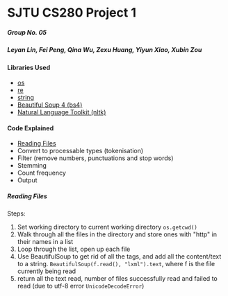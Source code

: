 # SJTU CS280 Project 1
##### Group No. 05
##### Leyan Lin, Fei Peng, Qina Wu, Zexu Huang, Yiyun Xiao, Xubin Zou

#### Libraries Used
- [os](https://docs.python.org/3/library/os.html)
- [re](https://docs.python.org/3/library/re.html)
- [string](https://docs.python.org/3/library/string.html)
- [Beautiful Soup 4 (bs4)](https://beautiful-soup-4.readthedocs.io/en/latest/)
- [Natural Language Toolkit (nltk)](https://www.nltk.org/)

#### Code Explained
- [Reading Files](#reading-files)
- Convert to processable types (tokenisation)
- Filter (remove numbers, punctuations and stop words)
- Stemming
- Count frequency
- Output

##### Reading Files
Steps:
1. Set working directory to current working directory `os.getcwd()`
2. Walk through all the files in the directory and store ones with "http" in their names in a list
3. Loop through the list, open up each file
4. Use BeautifulSoup to get rid of all the tags, and add all the content/text to a string. `BeautifulSoup(f.read(), "lxml").text`, where f is the file currently being read
5. return all the text read, number of files successfully read and failed to read (due to utf-8 error `UnicodeDecodeError`)
